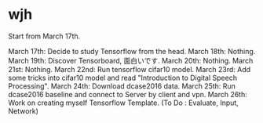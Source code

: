 # wjh
Start from March 17th.

March 17th: Decide to study Tensorflow from the head.
March 18th: Nothing.
March 19th: Discover Tensorboard, 面白いです.
March 20th: Nothing.
March 21st: Nothing.
March 22nd: Run tensorflow cifar10 model.
March 23rd: Add some tricks into cifar10 model and read "Introduction to Digital Speech Processing".
March 24th: Download dcase2016 data.
March 25th: Run dcase2016 baseline and connect to Server by client and vpn.
March 26th: Work on creating myself Tensorflow Template. (To Do : Evaluate, Input, Network)